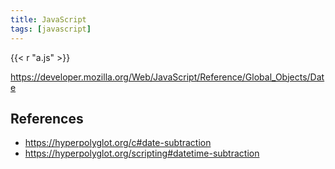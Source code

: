 ```yaml
---
title: JavaScript
tags: [javascript]
---
```


{{< r "a.js" >}}

<https://developer.mozilla.org/Web/JavaScript/Reference/Global_Objects/Date>

## References

- <https://hyperpolyglot.org/c#date-subtraction>
- <https://hyperpolyglot.org/scripting#datetime-subtraction>
